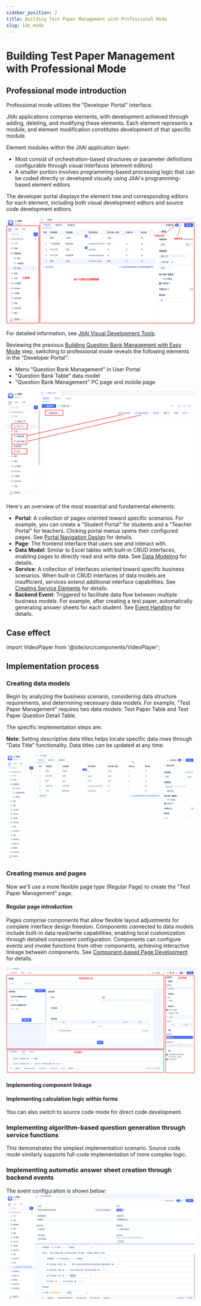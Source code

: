 ```yaml
---
sidebar_position: 2
title: Building Test Paper Management with Professional Mode
slug: ide_mode
---
```


# Building Test Paper Management with Professional Mode

## Professional mode introduction

Professional mode utilizes the "Developer Portal" interface.

JitAi applications comprise elements, with development achieved through adding, deleting, and modifying these elements. Each element represents a module, and element modification constitutes development of that specific module.

Element modules within the JitAi application layer:

* Most consist of orchestration-based structures or parameter definitions configurable through visual interfaces (element editors)
* A smaller portion involves programming-based processing logic that can be coded directly or developed visually using JitAi's programming-based element editors

The developer portal displays the element tree and corresponding editors for each element, including both visual development editors and source code development editors.

![](../img/ide_mode_111641.png)

For detailed information, see [JitAi Visual Development Tools](../../devguide/development-tool-and-publish-service/jitai-visual-development-tools).

Reviewing the previous [Building Question Bank Management with Easy Mode](./easy_mode) step, switching to professional mode reveals the following elements in the "Developer Portal":

* Menu "Question Bank Management" in User Portal
* "Question Bank Table" data model
* "Question Bank Management" PC page and mobile page

![](../img/ide_mode_150059.png)


Here's an overview of the most essential and fundamental elements:

* **Portal**: A collection of pages oriented toward specific scenarios. For example, you can create a "Student Portal" for students and a "Teacher Portal" for teachers. Clicking portal menus opens their configured pages. See [Portal Navigation Design](../../devguide/shell-and-page/portal-navigation-design) for details.
* **Page**: The frontend interface that users see and interact with.
* **Data Model**: Similar to Excel tables with built-in CRUD interfaces, enabling pages to directly read and write data. See [Data Modeling](../../devguide/data-modeling/data-table-model) for details.
* **Service**: A collection of interfaces oriented toward specific business scenarios. When built-in CRUD interfaces of data models are insufficient, services extend additional interface capabilities. See [Creating Service Elements](../../devguide/business-logic-development/creating-service-elements) for details.
* **Backend Event**: Triggered to facilitate data flow between multiple business models. For example, after creating a test paper, automatically generating answer sheets for each student. See [Event Handling](../../devguide/business-logic-development/event-handling) for details.

## Case effect

import VideoPlayer from '@site/src/components/VideoPlayer';

<VideoPlayer relatePath="/docs/tutorial/ide_mode_effect.mp4" />


## Implementation process

### Creating data models

Begin by analyzing the business scenario, considering data structure requirements, and determining necessary data models. For example, "Test Paper Management" requires two data models: Test Paper Table and Test Paper Question Detail Table.

The specific implementation steps are:

<VideoPlayer relatePath="/docs/tutorial/ide_mode_create_table.mp4" />


**Note**: Setting descriptive data titles helps locate specific data rows through "Data Title" functionality. Data titles can be updated at any time.

![](../img/ide_mode_model_title.gif)


### Creating menus and pages

Now we'll use a more flexible page type (Regular Page) to create the "Test Paper Management" page.

#### Regular page introduction

Pages comprise components that allow flexible layout adjustments for complete interface design freedom. Components connected to data models include built-in data read/write capabilities, enabling local customization through detailed component configuration. Components can configure events and invoke functions from other components, achieving interactive linkage between components. See [Component-based Page Development](../../devguide/shell-and-page/component-based-page-development) for details.

![](../img/ide_mode_143959.png)

#### Implementing component linkage

<VideoPlayer relatePath="/docs/tutorial/ide_mode_page_design.mp4" />

#### Implementing calculation logic within forms

<VideoPlayer relatePath="/docs/tutorial/ide_mode_page_form.mp4" />

You can also switch to source code mode for direct code development.

<VideoPlayer relatePath="/docs/tutorial/ide_mode_code.mp4" />

### Implementing algorithm-based question generation through service functions

This demonstrates the simplest implementation scenario. Source code mode similarly supports full-code implementation of more complex logic.

<VideoPlayer relatePath="/docs/tutorial/ide_mode_func.mp4" />

### Implementing automatic answer sheet creation through backend events

The event configuration is shown below:
![](../img/ide_mode_164525.png)